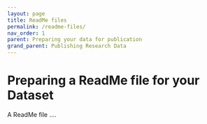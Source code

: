```yaml
---
layout: page
title: ReadMe files
permalink: /readme-files/
nav_order: 1
parent: Preparing your data for publication
grand_parent: Publishing Research Data
---
```


# Preparing a ReadMe file for your Dataset

A ReadMe file ....

